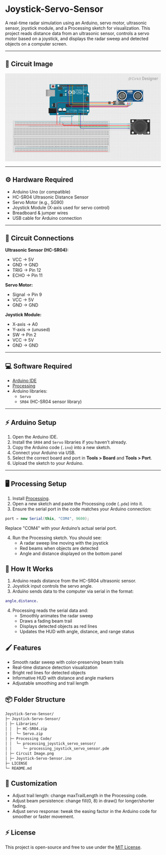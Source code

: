 # Joystick-Servo-Sensor

A real-time radar simulation using an Arduino, servo motor, ultrasonic sensor, joystick module, and a Processing sketch for visualization. This project reads distance data from an ultrasonic sensor, controls a servo motor based on a joystick, and displays the radar sweep and detected objects on a computer screen.

---

## 📸 Circuit Image

![Circuit Image](Joystick-Servo-Sensor/circuit_image.png)

---

## ⚙️ Hardware Required

- Arduino Uno (or compatible)
- HC-SR04 Ultrasonic Distance Sensor
- Servo Motor (e.g., SG90)
- Joystick Module (X-axis used for servo control)
- Breadboard & jumper wires
- USB cable for Arduino connection

---

## 🧩 Circuit Connections

**Ultrasonic Sensor (HC-SR04):**
- VCC → 5V
- GND → GND
- TRIG → Pin 12
- ECHO → Pin 11

**Servo Motor:**
- Signal → Pin 9
- VCC → 5V
- GND → GND

**Joystick Module:**
- X-axis → A0
- Y-axis → (unused)
- SW → Pin 2
- VCC → 5V
- GND → GND

---

## 💻 Software Required

- [Arduino IDE](https://www.arduino.cc/en/software)
- [Processing](https://processing.org/download/)
- Arduino libraries:
  - `Servo`
  - `SR04` (HC-SR04 sensor library)

---

## ⚡ Arduino Setup

1. Open the Arduino IDE.
2. Install the `SR04` and `Servo` libraries if you haven’t already.
3. Copy the Arduino code (`.ino`) into a new sketch.
4. Connect your Arduino via USB.
5. Select the correct board and port in **Tools > Board** and **Tools > Port**.
6. Upload the sketch to your Arduino.

---

## 🖥️ Processing Setup

1. Install [Processing](https://processing.org/download/).
2. Open a new sketch and paste the Processing code (`.pde`) into it.
3. Ensure the serial port in the code matches your Arduino connection:

```java
port = new Serial(this, "COM4", 9600);
```
Replace "COM4" with your Arduino’s actual serial port.

4. Run the Processing sketch. You should see:
   - A radar sweep line moving with the joystick
   - Red beams when objects are detected
   - Angle and distance displayed on the bottom panel

## 🚀 How It Works
1. Arduino reads distance from the HC-SR04 ultrasonic sensor.
2. Joystick input controls the servo angle.
3. Arduino sends data to the computer via serial in the format:
```matlab
angle,distance.
```
4. Processing reads the serial data and:
   - Smoothly animates the radar sweep
   - Draws a fading beam trail
   - Displays detected objects as red lines
   - Updates the HUD with angle, distance, and range status

## 🖌️ Features
- Smooth radar sweep with color-preserving beam trails
- Real-time distance detection visualization
- Bright red lines for detected objects
- Informative HUD with distance and angle markers
- Adjustable smoothing and trail length

## 📦 Folder Structure
```
Joystick-Servo-Sensor/
├─ Joystick-Servo-Sensor/
│ ├─ Libraries/
│ │  ├─ HC-SR04.zip
│ │  └─ Servo.zip
│ ├─ Processing Code/
│ │  └─ processing_joystick_servo_sensor/
│ │     └─ processing_joystick_servo_sensor.pde
│ ├─ Circuit Image.png
│ ├─ Joystick-Servo-Sensor.ino
├─ LICENSE
└─ README.md
```
## 🔧 Customization
- Adjust trail length: change maxTrailLength in the Processing code.
- Adjust beam persistence: change fill(0, 8) in draw() for longer/shorter fading.
- Adjust servo response: tweak the easing factor in the Arduino code for smoother or faster movement.

## ⚡ License
This project is open-source and free to use under the [MIT License](LICENSE).
